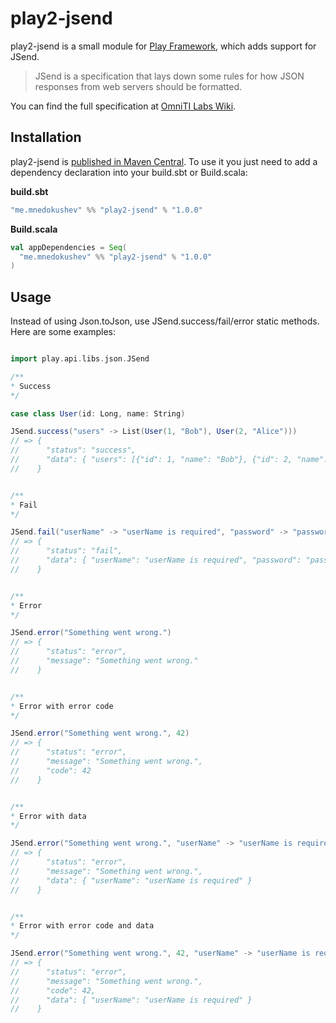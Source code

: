 play2-jsend
========================

play2-jsend is a small module for [Play Framework](https://www.playframework.com), which adds support for JSend.
>  JSend is a specification that lays down some rules for how JSON responses from web servers should be formatted.

You can find the full specification at [OmniTI Labs Wiki](http://labs.omniti.com/labs/jsend).

Installation
-------------------------

play2-jsend is [published in Maven Central](http://search.maven.org/#search%7Cga%7C1%7Ca%3A%22play2-jsend_2.11%22). To use it you just need to add a dependency declaration into your build.sbt or Build.scala:

__build.sbt__

```scala
"me.mnedokushev" %% "play2-jsend" % "1.0.0"
```

__Build.scala__

```scala
val appDependencies = Seq(
  "me.mnedokushev" %% "play2-jsend" % "1.0.0"
)
```

Usage
-------------------------

Instead of using Json.toJson, use JSend.success/fail/error static methods. Here are some examples:

```scala

import play.api.libs.json.JSend

/**
* Success
*/

case class User(id: Long, name: String)

JSend.success("users" -> List(User(1, "Bob"), User(2, "Alice")))
// => {
//      "status": "success",
//      "data": { "users": [{"id": 1, "name": "Bob"}, {"id": 2, "name": "Alice"}]}
//    }


/**
* Fail
*/

JSend.fail("userName" -> "userName is required", "password" -> "password is required")
// => {
//      "status": "fail",
//      "data": { "userName": "userName is required", "password": "password is required" }
//    }


/**
* Error
*/

JSend.error("Something went wrong.")
// => {
//      "status": "error",
//      "message": "Something went wrong."
//    }


/**
* Error with error code
*/

JSend.error("Something went wrong.", 42)
// => {
//      "status": "error",
//      "message": "Something went wrong.",
//      "code": 42
//    }


/**
* Error with data
*/

JSend.error("Something went wrong.", "userName" -> "userName is required")
// => {
//      "status": "error",
//      "message": "Something went wrong.",
//      "data": { "userName": "userName is required" }
//    }


/**
* Error with error code and data
*/

JSend.error("Something went wrong.", 42, "userName" -> "userName is required")
// => {
//      "status": "error",
//      "message": "Something went wrong.",
//      "code": 42,
//      "data": { "userName": "userName is required" }
//    }

```
